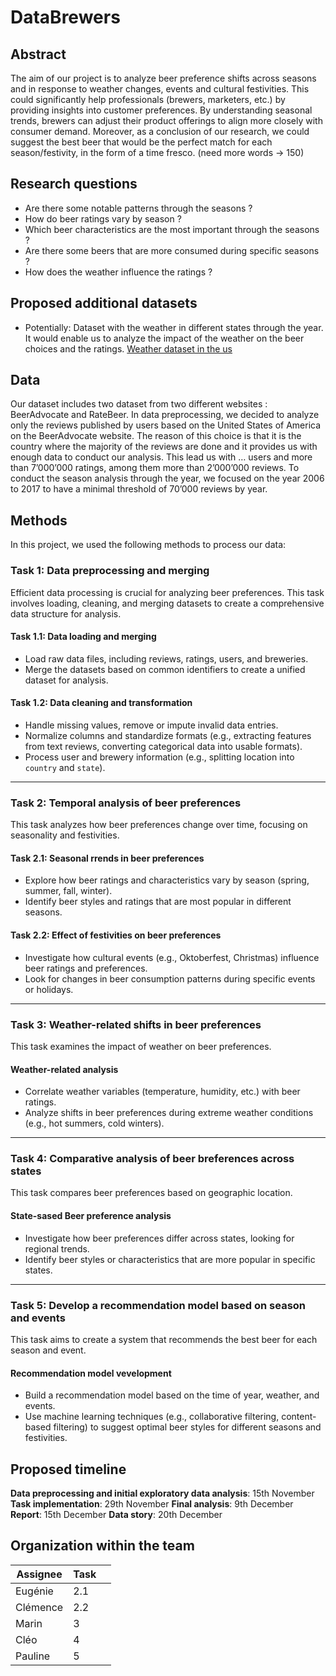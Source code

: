 # DataBrewers

## Abstract
The aim of our project is to analyze beer preference shifts across seasons and in response to weather changes, events and cultural festivities. This could significantly help professionals (brewers, marketers, etc.) by providing insights into customer preferences. By understanding seasonal trends, brewers can adjust their product offerings to align more closely with consumer demand. 
Moreover, as a conclusion of our research, we could suggest the best beer that would be the perfect match for each season/festivity, in the form of a time fresco. 
(need more words -> 150)

## Research questions
- Are there some notable patterns through the seasons ?
- How do beer ratings vary by season ?
- Which beer characteristics are the most important through the seasons ?
- Are there some beers that are more consumed during specific seasons ?
- How does the weather influence the ratings ?

## Proposed additional datasets
- Potentially: Dataset with the weather in different states through the year. It would enable us to analyze the impact of the weather on the beer choices and the ratings.
  [Weather dataset in the us](https://www.kaggle.com/datasets/nachiketkamod/weather-dataset-us)

## Data 
Our dataset includes two dataset from two different websites : BeerAdvocate and RateBeer. In data preprocessing, we decided to analyze only the reviews published by users based on the United States of America on the BeerAdvocate website. The reason of this choice is that it is the country where the majority of the reviews are done and it provides us with enough data to conduct our analysis. This lead us with … users and more than 7’000’000 ratings, among them more than 2’000’000 reviews. To conduct the season analysis through the year, we focused on the year 2006 to 2017 to have a minimal threshold of 70’000 reviews by year. 

## Methods
In this project, we used the following methods to process our data:

### Task 1: Data preprocessing and merging
Efficient data processing is crucial for analyzing beer preferences. This task involves loading, cleaning, and merging datasets to create a comprehensive data structure for analysis.

#### Task 1.1: Data loading and merging
- Load raw data files, including reviews, ratings, users, and breweries.
- Merge the datasets based on common identifiers to create a unified dataset for analysis.

#### Task 1.2: Data cleaning and transformation
- Handle missing values, remove or impute invalid data entries.
- Normalize columns and standardize formats (e.g., extracting features from text reviews, converting categorical data into usable formats).
- Process user and brewery information (e.g., splitting location into `country` and `state`).

---

### Task 2: Temporal analysis of beer preferences
This task analyzes how beer preferences change over time, focusing on seasonality and festivities.

#### Task 2.1: Seasonal rrends in beer preferences
- Explore how beer ratings and characteristics vary by season (spring, summer, fall, winter).
- Identify beer styles and ratings that are most popular in different seasons.

#### Task 2.2: Effect of festivities on beer preferences
- Investigate how cultural events (e.g., Oktoberfest, Christmas) influence beer ratings and preferences.
- Look for changes in beer consumption patterns during specific events or holidays.

---

### Task 3: Weather-related shifts in beer preferences
This task examines the impact of weather on beer preferences.

#### Weather-related analysis
- Correlate weather variables (temperature, humidity, etc.) with beer ratings.
- Analyze shifts in beer preferences during extreme weather conditions (e.g., hot summers, cold winters).

---

### Task 4: Comparative analysis of beer breferences across states
This task compares beer preferences based on geographic location.

#### State-sased Beer preference analysis
- Investigate how beer preferences differ across states, looking for regional trends.
- Identify beer styles or characteristics that are more popular in specific states.

---

### Task 5: Develop a recommendation model based on season and events
This task aims to create a system that recommends the best beer for each season and event.

#### Recommendation model vevelopment
- Build a recommendation model based on the time of year, weather, and events.
- Use machine learning techniques (e.g., collaborative filtering, content-based filtering) to suggest optimal beer styles for different seasons and festivities.


## Proposed timeline

**Data preprocessing and initial exploratory data analysis**: 15th November
**Task implementation**: 29th November
**Final analysis**: 9th December
**Report**: 15th December
**Data story**: 20th December


## Organization within the team 

| Assignee   | Task |    |
| ---------- |------|----|
| Eugénie    | 2.1  | 
| Clémence   | 2.2  |
| Marin      | 3    | 
| Cléo       | 4    |
| Pauline    | 5    | 


